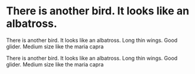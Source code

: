 # There is another bird. It looks like an albatross.

There is another bird. It looks like an albatross. Long thin wings. Good glider. Medium size like the maria capra

There is another bird. It looks like an albatross. Long thin wings. Good glider. Medium size like the maria capra

